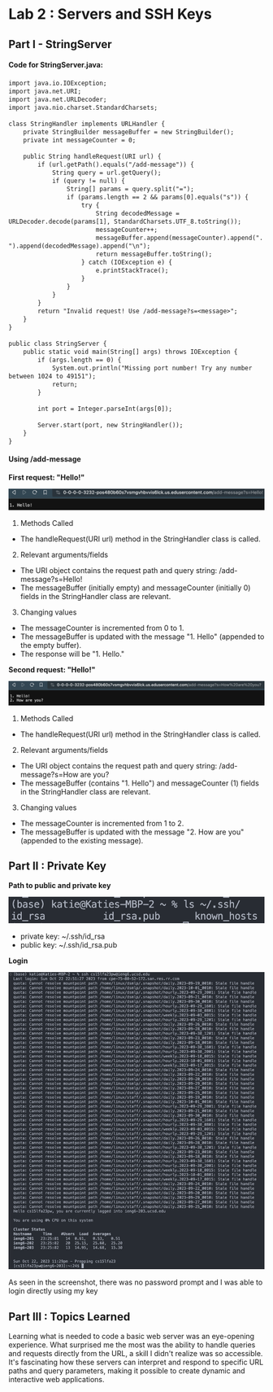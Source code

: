 # Lab 2 : Servers and SSH Keys

## Part I - StringServer

#### Code for StringServer.java: 

```
import java.io.IOException;
import java.net.URI;
import java.net.URLDecoder;
import java.nio.charset.StandardCharsets;

class StringHandler implements URLHandler {
    private StringBuilder messageBuffer = new StringBuilder();
    private int messageCounter = 0;

    public String handleRequest(URI url) {
        if (url.getPath().equals("/add-message")) {
            String query = url.getQuery();
            if (query != null) {
                String[] params = query.split("=");
                if (params.length == 2 && params[0].equals("s")) {
                    try {
                        String decodedMessage = URLDecoder.decode(params[1], StandardCharsets.UTF_8.toString());
                        messageCounter++;
                        messageBuffer.append(messageCounter).append(". ").append(decodedMessage).append("\n");
                        return messageBuffer.toString();
                    } catch (IOException e) {
                        e.printStackTrace();
                    }
                }
            }
        }
        return "Invalid request! Use /add-message?s=<message>";
    }
}

public class StringServer {
    public static void main(String[] args) throws IOException {
        if (args.length == 0) {
            System.out.println("Missing port number! Try any number between 1024 to 49151");
            return;
        }

        int port = Integer.parseInt(args[0]);

        Server.start(port, new StringHandler());
    }
}
```
#### Using /add-message 
**First request: "Hello!"**

![Image](message1.png)

1. Methods Called
- The handleRequest(URI url) method in the StringHandler class is called.

2. Relevant arguments/fields
- The URI object contains the request path and query string: /add-message?s=Hello!
- The messageBuffer (initially empty) and messageCounter (initially 0) fields in the StringHandler class are relevant.

3. Changing values
- The messageCounter is incremented from 0 to 1.
- The messageBuffer is updated with the message "1. Hello" (appended to the empty buffer).
- The response will be "1. Hello."

**Second request: "Hello!"**

![Image](message2.png)

1. Methods Called
- The handleRequest(URI url) method in the StringHandler class is called.

2. Relevant arguments/fields
- The URI object contains the request path and query string: /add-message?s=How are you?
- The messageBuffer (contains "1. Hello") and messageCounter (1) fields in the StringHandler class are relevant.

3. Changing values
- The messageCounter is incremented from 1 to 2.
- The messageBuffer is updated with the message "2. How are you" (appended to the existing message).

## Part II : Private Key

**Path to public and private key**

![Image](path_key.png)

- private key: ~/.ssh/id_rsa
- public key: ~/.ssh/id_rsa.pub

**Login**

![Image](login.png)

As seen in the screenshot, there was no password prompt and I was able to login directly using my key

## Part III : Topics Learned
Learning what is needed to code a basic web server was an eye-opening experience. What surprised me the most was the ability to handle queries and requests directly from the URL, a skill I didn't realize was so accessible. It's fascinating how these servers can interpret and respond to specific URL paths and query parameters, making it possible to create dynamic and interactive web applications.
